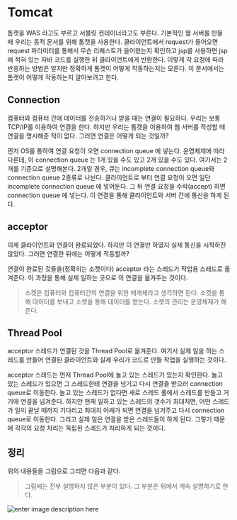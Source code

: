﻿# Tomcat
톰캣을 WAS 라고도 부르고 서블릿 컨테이너라고도 부른다. 기본적인 웹 서버를 만들 때 우리는 동적 문서를 위해 톰캣을 사용한다. 클라이언트에서 request가 들어오면 request 파라미터를 통해서 무슨 리퀘스트가 들어왔는지 확인하고 jsp를 사용하면 jsp에 적혀 있는 자바 코드를 실행한 뒤 클라이언트에게 반환한다. 이렇게 각 요청에 따라 반응하는 방법은 알지만 정확하게 톰캣이 어떻게 작동하는지는 모른다. 이 문서에서는 톰캣이 어떻게 작동하는지 알아보려고 한다.

## Connection
컴퓨터와 컴퓨터 간에 데이터를 전송하거나 받을 때는 연결이 필요하다. 우리는 보통 TCP/IP를 이용하여 연결을 한다. 하지만 우리는 톰캣을 이용하여 웹 서버를 작성할 때 연결을 명시해준 적이 없다. 그러면 연결은 어떻게 되는 것일까?

먼저 OS를 통하여 연결 요청이 오면 connection queue 에 넣는다. 운영체제에 따라 다른데, 이 connection queue 는 1개 있을 수도 있고 2개 있을 수도 있다. 여기서는 2개를 기준으로 설명해본다. 2개일 경우, 큐는 incomplete connection queue와 connection queue 2종류로 나뉜다. 클라이언트로 부터 연결 요청이 오면 일단 incomplete connection queue 에 넣어둔다. 그 뒤 연결 요청을 수락(accept) 하면 connection queue 에 넣는다. 이 연결을 통해 클라이언트와 서버 간에 통신을 하게 된다.

## acceptor

이제 클라이언트와 연결이 완료되었다. 하지만 이 연결만 하였지 실제 통신을 시작하진 않았다. 그러면 연결한 뒤에는 어떻게 작동할까?

연결이 완료된 것들을(정확히는 소켓이다) acceptor 라는 스레드가 작업용 스레드로 옮겨준다. 이 과정을 통해 실제 일하는 곳으로 이 연결을 옮겨주는 것이다.

> 소켓은 컴퓨터와 컴퓨터간의 연결을 위한 매개체라고 생각하면 된다. 소켓을 통해 데이터를 보내고 소켓을 통해 데이터를 받는다. 소켓의 관리는 운영체제가 해준다.
## Thread Pool

acceptor 스레드가 연결된 것을 Thread Pool로 옮겨준다. 여기서 실제 일을 하는 스레드를 만들어 연결된 클라이언트와 실제 우리가 코드로 만들 작업을 실행하는 것이다. 

acceptor 스레드는 먼저 Thread Pool에 놀고 있는 스레드가 있는지 확인한다. 놀고 있는 스레드가 있으면 그 스레드한테 연결을 넘기고 다시 연결을 받으러 connection queue로 이동한다. 놀고 있는 스레드가 없다면 새로 스레드 풀에서 스레드를 만들고 거기에 연결을 넘겨준다. 하지만 현재 일하고 있는 스레드의 갯수가 최대치면, 어떤 스레드가 일이 끝날 때까지 기다리고 최대치 아래가 되면 연결을 넘겨주고 다시 connection queue로 이동한다. 그리고 실제 일은 연결을 받은 스레드들이 하게 된다. 그렇기 때문에 각각의 요청 처리는 독립된 스레드가 처리하게 되는 것이다. 

## 정리
위의 내용들을 그림으로 그리면 다음과 같다. 

> 그림에는 전부 설명하지 않은 부분이 있다. 그 부분은 뒤에서 계속 설명하기로 한다.


![enter image description here](https://github.com/shouwn/Thread/blob/master/images/tomcat.gif)
